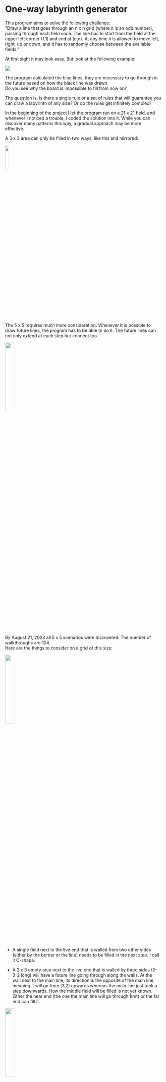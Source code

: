 # One-way labyrinth generator

This program aims to solve the following challenge:<br />
"Draw a line that goes through an n x n grid (where n is an odd number), passing through each field once. The line has to start from the field at the upper left corner (1,1) and end at (n,n). At any time it is allowed to move left, right, up or down, and it has to randomly choose between the available fields."

At first sight it may look easy. But look at the following example:

<img src="References/0701_1.svg"/>

The program calculated the blue lines, they are necessary to go through in the future based on how the black line was drawn.<br />
Do you see why the board is impossible to fill from now on?

The question is, is there a single rule or a set of rules that will guarantee you can draw a labyrinth of any size? Or do the rules get infinitely complex?

In the beginning of the project I let the program run on a 21 x 21 field, and whenever I noticed a trouble, I coded the solution into it. While you can discover many patterns this way, a gradual approach may be more effective.

A 3 x 3 area can only be filled in two ways, like this and mirrored:

<img src="References/3x3.svg" width="14.3%"/>

The 5 x 5 requires much more consideration. Whenever it is possible to draw future lines, the program has to be able to do it. The future lines can not only extend at each step but connect too.

<img src="References/0806.svg" width="23.8%"/>

By August 21, 2023 all 5 x 5 scenarios were discovered. The number of walkthroughs are 104.<br />
Here are the things to consider on a grid of this size:

<img src="References/0821_1.svg" width="23.8%"/>

- A single field next to the live end that is walled from two other sides (either by the border or the line) needs to be filled in the next step. I call it C-shape.

- A 2 x 3 empty area next to the live end that is walled by three sides (2-3-2 long) will have a future line going through along the walls. At the wall next to the main line, its direction is the opposite of the main line, meaning it will go from (3,2) upwards whereas the main line just took a step downwards. How the middle field will be filled is not yet known. Either the near end (the one the main line will go through first) or the far end can fill it.

<img src="References/0821_2.svg" width="23.8%"/>

- A 2 x 2 empty area next to the live end that is walled by three sides (2-2-2 long) will have a future line going through along the walls. In the example above, the far end is already extended by one step as it had only one option to move.

<img src="References/0821_3.svg" width="23.8%"/><img src="References/spacer.svg" width="8%"/><img src="References/0821_4.svg" width="23.8%"/>

Taking a step further, another future line is created and extended on the left side. Any step we take now will further extend and connect the two future lines, giving a complete walkthrough. Future lines are first extended when we step on them. Then, if there is another line that started from the position next to where the live end was in the previous step, it gets extended too.<br />
Note that the line being stepped on has its end at (5,4). The nearby empty fields are (4,4) and the corner, (5,5). It cannot choose the corner, because then nothing would fill (4,4). Then, the line on the left gets extended until it connects to the other. As the near end cannot be extended more, the far end gets extended until it reaches the corner.

- When the left or the right field is (n-1, n-1), we cannot step there unless we are on the edge.

<img src="References/0831_2.svg" width="23.8%"/>

There have not been found any case where the future line cannot extend, and the main line has to step back.<br />
This will change on 7 x 7. See these examples:

<img src="References/0821.svg" width="33.3%"/><img src="References/spacer.svg" width="8%"/><img src="References/0827.svg" width="33.3%"/>

In the first, the upper right line fails when we step right. In the second, the line on the left. The results are:

<img src="References/0821_fail.svg" width="33.3%"/><img src="References/spacer.svg" width="8%"/><img src="References/0827_fail.svg" width="33.3%"/>

Do you see the pattern? To avoid the situation, we need to check if there is a future line that starts 2 to left and ends 2 to left and 2 to straight. (Same with the right side.) And that's not all. The pattern can be rotated as well, so that the future line starts 2 to straight:

<img src="References/0902_1.svg" width="33.3%"/>

In these situations the only possibility is to step towards the start of the future line.

Notice a new future line extension rule in these examples. When a near end is at 2 distance left or right from the actual end, it will fill the field between them if the live end steps elsewhere.

Other rules define the possibilities when approaching or moving along an edge:

<img src="References/0831_3.svg" width="33.3%"/><img src="References/spacer.svg" width="8%"/><img src="References/0831_4.svg" width="33.3%"/>

These were not necessary on 5 x 5, because future lines filled the spaces nearby. In a larger area, future lines are not constrained to only one option.

C-shapes on the right and bottom edge also come into play. From here, it is not possible to continue:

<img src="References/0831_1_2.svg" width="33.3%"/>

So, we need to define a rule already at the previous step to prevent stepping here; that is if the current x position is n - 2, and the right field's x position is n - 1, and the field 1 to right and 1 back is free, and the field 1 to right and 2 to back is taken, we cannot step right.

And on 9 x 9, the same rule will apply near the left and upper edge.

<img src="References/0901_1.svg" width="42.86%"/>

The green fields now mark a new rule, but that's for later.<br /> 
There is one more thing to keep in mind on 7 x 7. If the line approaches itself, it needs to behave as on the edge. In the following situation, the left and straight option has to be disabled.

<img src="References/0901.svg" width="33.3%"/>

The number of 7 x 7 walkthroughs may be tens or hundreds of thousands. Right now, I let the program run randomly to find errors to correct, but it may be possible in the future to run the program through all possibilities, detecting errors on its way. If the line reaches the corner, and the number of steps taken have been less than 49, there has been something wrong.

---

The project contains the source code for use with Visual Studio. To start the program, run OneWayLabyrinth.exe in the folder "bin/Release/net6.0-windows".

---

Hotkeys:

Enter: Reload or Close error message<br />
Ctrl + S: Save path<br />
Right arrow: Step forward<br />
Left arrow: Step back<br />
Ctrl/Shift + arrows: step in direction if possible. If CapsLock is on, pressing the Ctrl or Shift keys is not necessary.<br />
Space: Run automatically / Stop automatic running
